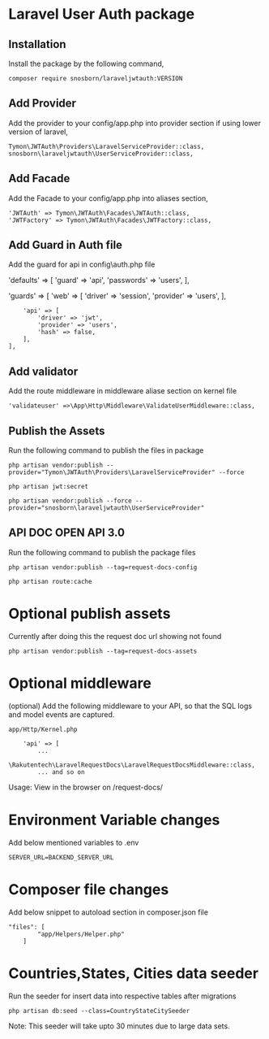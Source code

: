 # Laravel User Auth package

## Installation

Install the package by the following command,

    composer require snosborn/laraveljwtauth:VERSION

## Add Provider

Add the provider to your config/app.php into provider section if using lower version
of laravel,

    Tymon\JWTAuth\Providers\LaravelServiceProvider::class,
    snosborn\laraveljwtauth\UserServiceProvider::class,

## Add Facade

Add the Facade to your config/app.php into aliases section,

    'JWTAuth' => Tymon\JWTAuth\Facades\JWTAuth::class,
    'JWTFactory' => Tymon\JWTAuth\Facades\JWTFactory::class,

## Add Guard in Auth file

Add the guard for api in config\auth.php file

 'defaults' => [
        'guard' => 'api',
        'passwords' => 'users',
    ],

  'guards' => [
        'web' => [
            'driver' => 'session',
            'provider' => 'users',
        ],

        'api' => [
            'driver' => 'jwt',
            'provider' => 'users',
            'hash' => false,
        ],
    ],
## Add validator

Add the route middleware in middleware aliase section on kernel file 

    'validateuser' =>\App\Http\Middleware\ValidateUserMiddleware::class,

## Publish the Assets

Run the following command to publish the files in package 

    php artisan vendor:publish --provider="Tymon\JWTAuth\Providers\LaravelServiceProvider" --force

    php artisan jwt:secret

    php artisan vendor:publish --force --provider="snosborn\laraveljwtauth\UserServiceProvider"

## API DOC OPEN API 3.0

Run the following command to publish the package files

    php artisan vendor:publish --tag=request-docs-config

    php artisan route:cache

# Optional publish assets
Currently after doing this the request doc url showing not found

    php artisan vendor:publish --tag=request-docs-assets

# Optional middleware

(optional) Add the following middleware to your API, so that the SQL logs and model events are captured.

    app/Http/Kernel.php

        'api' => [
            ...
            \Rakutentech\LaravelRequestDocs\LaravelRequestDocsMiddleware::class,
            ... and so on

Usage: 
    View in the browser on /request-docs/

# Environment Variable changes

Add below mentioned variables to .env 

    SERVER_URL=BACKEND_SERVER_URL

# Composer file changes

Add below snippet to autoload section in composer.json file

    "files": [
            "app/Helpers/Helper.php"
        ]

# Countries,States, Cities data seeder

Run the seeder for insert data into respective tables after migrations

    php artisan db:seed --class=CountryStateCitySeeder

Note: This seeder will take upto 30 minutes due to large data sets.
